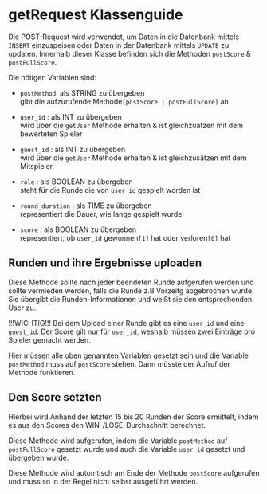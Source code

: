 # getRequest Klassenguide

Die POST-Request wird verwendet, um Daten in die Datenbank mittels `INSERT` einzuspeisen oder Daten in der Datenbank mittels `UPDATE` zu updaten. 
Innerhalb dieser Klasse befinden sich die Methoden `postScore` & `postFullScore`.

Die nötigen Variablen sind:
- `postMethod`: als STRING zu übergeben
<br>gibt die aufzurufende Methode`[postScore | postFullScore]` an

- `user_id`   : als INT zu übergeben
<br>wird über die `getUser` Methode erhalten & ist gleichzuätzen mit dem bewerteten Spieler

- `guest_id`  : als INT zu übergeben
<br>wird über die `getUser` Methode erhalten & ist gleichzusätzen mit dem Mitspieler

- `role`      : als BOOLEAN zu übergeben
<br>steht für die Runde die von `user_id` gespielt worden ist

- `round_duration`  : als TIME zu übergeben
<br>representiert die Dauer, wie lange gespielt wurde

- `score`     : als BOOLEAN zu übergeben
<br>representiert, ob `user_id` gewonnen`[1]` hat oder verloren`[0]` hat

## Runden und ihre Ergebnisse uploaden

Diese Methode sollte nach jeder beendeten Runde aufgerufen werden und sollte vermieden werden, falls die Runde z.B Vorzeitg abgebrochen wurde.
Sie übergibt die Runden-Informationen und weißt sie den entsprechenden User zu.

!!!WICHTIG!!!
Bei dem Upload einer Runde gibt es eine `user_id` und eine `guest_id`. Der Score gilt nur für `user_id`, weshalb müssen zwei Einträge pro Spieler gemacht werden.

Hier müssen alle oben genannten Variablen gesetzt sein und die Variable `postMethod` muss auf `postScore` stehen.
Dann müsste der Aufruf der Methode funktieren.

## Den Score setzten

Hierbei wird Anhand der letzten 15 bis 20 Runden der Score ermittelt, indem es aus den Scores den WIN-/LOSE-Durchschnitt berechnet.

Diese Methode wird aufgerufen, indem die Variable `postMethod` auf `postFullScore` gesetzt wurde und auch die Variable `user_id` gesetzt und übergeben wurde.

Diese Methode wird automtisch am Ende der Methode `postScore` aufgerufen und muss so in der Regel nicht selbst ausgeführt werden.
